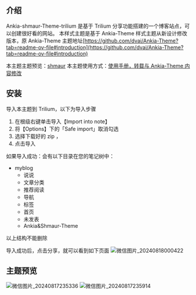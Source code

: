 ## 介绍
Ankia-shmaur-Theme-trilium 是基于 Trilium 分享功能搭建的一个博客站点，可以创建很好看的网站。
本样式主题是基于 Ankia-Theme 样式主题从新设计修改版本，原 Ankia-Theme 主题地址[https://github.com/dvai/Ankia-Theme?tab=readme-ov-file#introduction](https://github.com/dvai/Ankia-Theme?tab=readme-ov-file#introduction)

本主题主题预览：[shmaur](https://www.shmaur.com/)
本主题使用方式：[使用手册，转载与 Ankia-Theme 内容修改](https://www.shmaur.com/6gBePxfRSctO)

## 安装
导入本主题到 Trilium，以下为导入步骤
1. 在根级右键单击导入【Import into note】
2. 将【Options】下的「Safe import」取消勾选
3. 选择下载好的 zip ，
4. 点击导入

如果导入成功：会有以下目录在您的笔记树中：
- myblog
	- 说说
	- 文章分类
	- 推荐阅读
	- 导航
	- 标签
	- 首页
	- 未发表
	- Ankia&Shmaur-Theme

 以上结构不能删除

导入成功后，点击分享，就可以看到如下页面
![微信图片_20240818000422](https://github.com/user-attachments/assets/2d507b0f-f72c-454b-8d10-0bdc4410fdf0)

## 主题预览
![微信图片_20240817235336](https://github.com/user-attachments/assets/6061773d-c61c-4877-9659-19a2779d23f4)
![微信图片_20240817235914](https://github.com/user-attachments/assets/c9b5bacc-2461-4386-9d81-47e4f9b30cd0)

